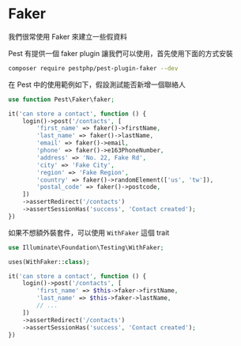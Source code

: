 # Faker

我們很常使用 Faker 來建立一些假資料

Pest 有提供一個 faker plugin 讓我們可以使用，首先使用下面的方式安裝

```bash
composer require pestphp/pest-plugin-faker --dev
```

在 Pest 中的使用範例如下，假設測試能否新增一個聯絡人

```php
use function Pest\Faker\faker;

it('can store a contact', function () {
    login()->post('/contacts', [
        'first_name' => faker()->firstName,
        'last_name' => faker()->lastName,
        'email' => faker()->email,
        'phone' => faker()->e163PhoneNumber,
        'address' => 'No. 22, Fake Rd',
        'city' => 'Fake City',
        'region' => 'Fake Region',
        'country' => faker()->randomElement(['us', 'tw']),
        'postal_code' => faker()->postcode,
    ])
    ->assertRedirect('/contacts')
    ->assertSessionHas('success', 'Contact created');
})
```

如果不想額外裝套件，可以使用 `WithFaker` 這個 trait

```php
use Illuminate\Foundation\Testing\WithFaker;

uses(WithFaker::class);

it('can store a contact', function () {
    login()->post('/contacts', [
        'first_name' => $this->faker->firstName,
        'last_name' => $this->faker->lastName,
        // ...
    ])
    ->assertRedirect('/contacts')
    ->assertSessionHas('success', 'Contact created');
})
```
